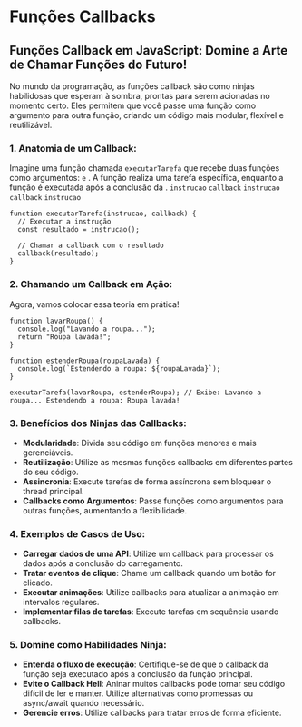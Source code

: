 # Funções Callbacks

## Funções Callback em JavaScript: Domine a Arte de Chamar Funções do Futuro!

No mundo da programação, as funções callback são como ninjas habilidosas que esperam à sombra, prontas para serem acionadas no momento certo. Eles permitem que você passe uma função como argumento para outra função, criando um código mais modular, flexível e reutilizável.

### 1. Anatomia de um Callback:

Imagine uma função chamada `executarTarefa` que recebe duas funções como argumentos: `e` . A função realiza uma tarefa específica, enquanto a função é executada após a conclusão da . `instrucao` `callback` `instrucao` `callback` `instrucao`

```
function executarTarefa(instrucao, callback) {
  // Executar a instrução
  const resultado = instrucao();

  // Chamar a callback com o resultado
  callback(resultado);
}
```

### 2. Chamando um Callback em Ação:

Agora, vamos colocar essa teoria em prática!

```
function lavarRoupa() {
  console.log("Lavando a roupa...");
  return "Roupa lavada!";
}

function estenderRoupa(roupaLavada) {
  console.log(`Estendendo a roupa: ${roupaLavada}`);
}

executarTarefa(lavarRoupa, estenderRoupa); // Exibe: Lavando a roupa... Estendendo a roupa: Roupa lavada!
```

### 3. Benefícios dos Ninjas das Callbacks:

- **Modularidade**: Divida seu código em funções menores e mais gerenciáveis.
- **Reutilização**: Utilize as mesmas funções callbacks em diferentes partes do seu código.
- **Assincronia**: Execute tarefas de forma assíncrona sem bloquear o thread principal.
- **Callbacks como Argumentos**: Passe funções como argumentos para outras funções, aumentando a flexibilidade.

### 4. Exemplos de Casos de Uso:

- **Carregar dados de uma API**: Utilize um callback para processar os dados após a conclusão do carregamento.
- **Tratar eventos de clique**: Chame um callback quando um botão for clicado.
- **Executar animações**: Utilize callbacks para atualizar a animação em intervalos regulares.
- **Implementar filas de tarefas**: Execute tarefas em sequência usando callbacks.

### 5. Domine como Habilidades Ninja:

- **Entenda o fluxo de execução**: Certifique-se de que o callback da função seja executado após a conclusão da função principal.
- **Evite o Callback Hell**: Aninar muitos callbacks pode tornar seu código difícil de ler e manter. Utilize alternativas como promessas ou async/await quando necessário.
- **Gerencie erros**: Utilize callbacks para tratar erros de forma eficiente.